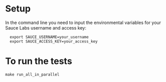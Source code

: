 
# Setup

In the command line you need to input the environmental variables for your Sauce Labs username and access key:
```
  export SAUCE_USERNAME=your_username
  export SAUCE_ACCESS_KEY=your_access_key
```

# To run the tests 

  `make run_all_in_parallel`